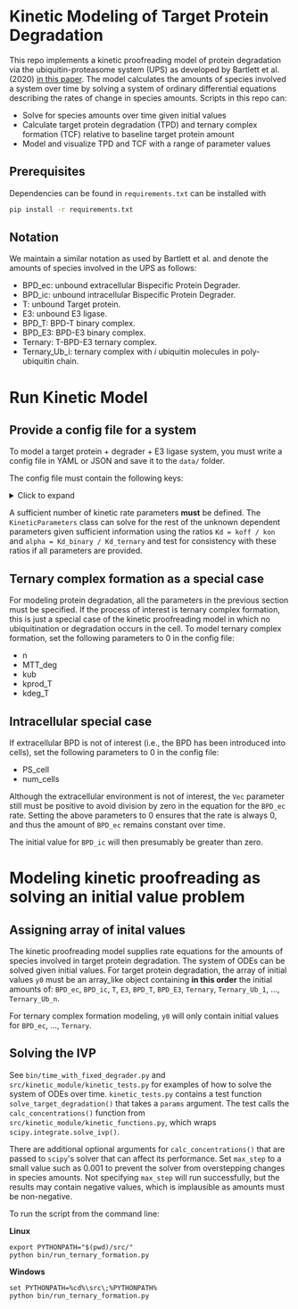 # Kinetic Modeling of Target Protein Degradation
This repo implements a kinetic proofreading model of protein degradation via the ubiquitin-proteasome system (UPS) as developed by Bartlett et al. (2020) [in this paper](https://doi.org/10.1007/s10928-020-09722-z). The model calculates the amounts of species involved a system over time by solving a system of ordinary differential equations describing the rates of change in species amounts. Scripts in this repo can:
- Solve for species amounts over time given initial values
- Calculate target protein degradation (TPD) and ternary complex formation (TCF) relative to baseline target protein amount
- Model and visualize TPD and TCF with a range of parameter values

## Prerequisites
Dependencies can be found in `requirements.txt` can be installed with
```sh
pip install -r requirements.txt
```

## Notation
We maintain a similar notation as used by Bartlett et al. and denote the amounts of species involved in the UPS as follows:

* BPD_ec: unbound extracellular Bispecific Protein Degrader.
* BPD_ic: unbound intracellular Bispecific Protein Degrader.
* T: unbound Target protein.
* E3: unbound E3 ligase.
* BPD_T: BPD-T binary complex.
* BPD_E3: BPD-E3 binary complex.
* Ternary: T-BPD-E3 ternary complex.
* Ternary_Ub_i: ternary complex with *i* ubiquitin molecules in poly-ubiquitin chain.

# Run Kinetic Model
## Provide a config file for a system
To model a target protein + degrader + E3 ligase system, you must write a config file in YAML or JSON and save it to the `data/` folder.

The config file must contain the following keys:
<details>
  <summary>Click to expand</summary>

  <blockquote>

  <details>
    <summary>Kinetic rate parameters</summary>

    ```yaml
    - alpha: ternary complex cooperativity
    - Kd_T_binary: equilibrium dissociation constant of BPD-T binary complex
    - kon_T_binary: kon of BPD + T -> BPD-T
    - koff_T_binary: koff of BPD-T -> BPD + T
    - Kd_T_ternary: equilibrium dissociation constant of T in ternary complex
    - kon_T_ternary: kon of BPD-E3 + T -> T-BPD-E3
    - koff_T_ternary: koff of T-BPD-E3 -> BPD-E3 + T
    - Kd_E3_binary: equilibrium dissociation constant of BPD-E3 binary complex
    - kon_E3_binary: kon of BPD + E3 -> BPD-E3
    - koff_E3_binary: koff of BPD-E3 -> BPD + E3
    - Kd_E3_ternary: equilibrium dissociation constant of E3 in ternary complex
    - kon_E3_ternary: kon of BPD-T + E3 -> T-BPD-E3
    - koff_E3_ternary: koff of T-BPD-E3 -> BPD-T + E3
    ```
  </details>

  <details>
    <summary>Other parameters</summary>

    ```yaml
    - n: number of ubiquitination steps before degradation
    - MTT_deg: mean transit time of degradation
    - kub: transit rate for delay between each ubiquitination step ((n+1) / MTT_deg)
    - fu_ec: fraction unbound extracellular BPD
    - fu_ic: fraction unbound intracellular BPD
    - PS_cell: permeability-surface area product
    - kprod_T: baseline target protein production rate
    - kdeg_T: baseline target protein degradation rate
    - Conc_T_base: baseline target protein concentration
    - Conc_E3_base: baseline E3 concentration
    - num_cells: number of cells in system
    - Vic: intracellular volume
    - Vec: extracellular volume
    ```
  </details>

  </blockquote>
</details>

A sufficient number of kinetic rate parameters **must** be defined. The `KineticParameters` class can solve for the rest of the unknown dependent parameters given sufficient information using the ratios `Kd = koff / kon` and `alpha = Kd_binary / Kd_ternary` and test for consistency with these ratios if all parameters are provided.

## Ternary complex formation as a special case
For modeling protein degradation, all the parameters in the previous section must be specified. If the process of interest is ternary complex formation, this is just a special case of the kinetic proofreading model in which no ubiquitination or degradation occurs in the cell. To model ternary complex formation, set the following parameters to 0 in the config file:
- n
- MTT_deg
- kub
- kprod_T
- kdeg_T

## Intracellular special case
If extracellular BPD is not of interest (i.e., the BPD has been introduced into cells), set the following parameters to 0 in the config file:
- PS_cell
- num_cells

Although the extracellular environment is not of interest, the `Vec` parameter still must be positive to avoid division by zero in the equation for the `BPD_ec` rate. Setting the above parameters to 0 ensures that the rate is always 0, and thus the amount of `BPD_ec` remains constant over time.

The initial value for `BPD_ic` will then presumably be greater than zero.

# Modeling kinetic proofreading as solving an initial value problem
## Assigning array of inital values
The kinetic proofreading model supplies rate equations for the amounts of species involved in target protein degradation. The system of ODEs can be solved given initial values. For target protein degradation, the array of initial values `y0` must be an array_like object containing **in this order** the initial amounts of: `BPD_ec`, `BPD_ic`, `T`, `E3`, `BPD_T`, `BPD_E3`, `Ternary`, `Ternary_Ub_1`, ..., `Ternary_Ub_n`.

For ternary complex formation modeling, `y0` will only contain initial values for `BPD_ec`, ..., `Ternary`.

## Solving the IVP
See `bin/time_with_fixed_degrader.py` and `src/kinetic_module/kinetic_tests.py` for examples of how to solve the system of ODEs over time. `kinetic_tests.py` contains a test function `solve_target_degradation()` that takes a `params` argument. The test calls the `calc_concentrations()` function from `src/kinetic_module/kinetic_functions.py`, which wraps `scipy.integrate.solve_ivp()`.

There are additional optional arguments for `calc_concentrations()` that are passed to `scipy`'s solver that can affect its performance. Set `max_step` to a small value such as 0.001 to prevent the solver from overstepping changes in species amounts. Not specifying `max_step` will run successfully, but the results may contain negative values, which is implausible as amounts must be non-negative.

To run the script from the command line:

**Linux**
```
export PYTHONPATH="$(pwd)/src/"
python bin/run_ternary_formation.py
```
**Windows**
```
set PYTHONPATH=%cd%\src\;%PYTHONPATH%
python bin/run_ternary_formation.py
```
